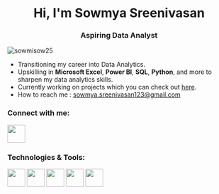 <h1 align="center">Hi, I'm Sowmya Sreenivasan</h1>
<h3 align="center">Aspiring Data Analyst</h3>


<p align="left"> <img src="https://komarev.com/ghpvc/?username=sowmisow25&label=Profile%20views&color=0e75b6&style=flat" alt="sowmisow25" /> </p>



- Transitioning my career into Data Analytics.
- Upskilling in **Microsoft Excel**, **Power BI**, **SQL**, **Python**, and more to sharpen my data analytics skills.
- Currently working on projects which you can check out [here](https://github.com/sowmisow25).
- How to reach me : sowmya.sreenivasan123@gmail.com


### Connect with me:                                                      
<a href="https://www.linkedin.com/in/sowmya-sreenivasan" target="_blank">            
  <img src="https://github.com/user-attachments/assets/c61a63e9-88fb-49dc-99e7-c42052ab4777" width="40" />  
</a>   


### Technologies & Tools:
<img src="https://github.com/user-attachments/assets/cad7de15-505b-41b1-b51f-ddb110e768ec" width="40" />    
<img src="https://github.com/user-attachments/assets/e8f839e5-fb95-465a-9449-1d1f37d54080" width="40" />
<img src="https://github.com/user-attachments/assets/26a8c5be-3a84-4c0f-8220-3983627a754a" width="40" />
<img src="https://github.com/user-attachments/assets/a297c403-06ff-48f4-91d5-fbc8bd070531" width="40" />
<img src="https://github.com/user-attachments/assets/f7fc9fa2-6d75-4868-a42b-22dd9f125690" width="40" />

  



